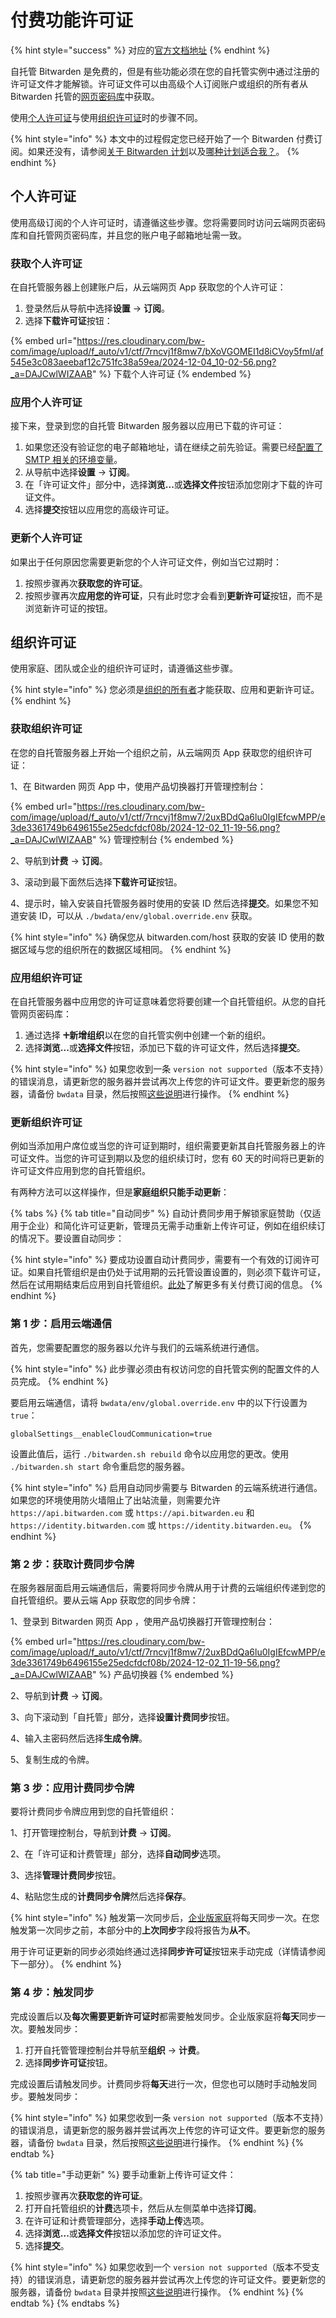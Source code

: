 # 付费功能许可证

{% hint style="success" %}
对应的[官方文档地址](https://bitwarden.com/help/article/licensing-on-premise/)
{% endhint %}

自托管 Bitwarden 是免费的，但是有些功能必须在您的自托管实例中通过注册的许可证文件才能解锁。许可证文件可以由高级个人订阅账户或组织的所有者从 Bitwarden 托管的[网页密码库](https://vault.bitwarden.com/)中获取。

使用[个人许可证](licensing-for-paid-features.md#individual-license)与使用[组织许可证](licensing-for-paid-features.md#organization-license)时的步骤不同。

{% hint style="info" %}
本文中的过程假定您已经开始了一个 Bitwarden 付费订阅。如果还没有，请参阅[关于 Bitwarden 计划](../plans-and-pricing/password-manager/about-bitwarden-plans.md)以及[哪种计划适合我？](../plans-and-pricing/what-plan-is-right-for-me.md)。
{% endhint %}

## 个人许可证 <a href="#individual-license" id="individual-license"></a>

使用高级订阅的个人许可证时，请遵循这些步骤。您将需要同时访问云端网页密码库和自托管网页密码库，并且您的账户电子邮箱地址需一致。

### 获取个人许可证 <a href="#retrieve-individual-license" id="retrieve-individual-license"></a>

在自托管服务器上创建账户后，从云端网页 App 获取您的个人许可证：

1. 登录然后从导航中选择**设置** → **订阅**。
2. 选择**下载许可证**按钮：

{% embed url="https://res.cloudinary.com/bw-com/image/upload/f_auto/v1/ctf/7rncvj1f8mw7/bXoVGOMEI1d8iCVoy5fmI/af545e3c083aeebaf12c751fc38a59ea/2024-12-04_10-02-56.png?_a=DAJCwlWIZAAB" %}
下载个人许可证
{% endembed %}

### 应用个人许可证 <a href="#apply-individual-license" id="apply-individual-license"></a>

接下来，登录到您的自托管 Bitwarden 服务器以应用已下载的许可证：

1. 如果您还没有验证您的电子邮箱地址，请在继续之前先验证。需要已经[配置了 SMTP 相关的环境变量](configure-environment-variables.md)。
2. 从导航中选择**设置** → **订阅**。
3. 在「许可证文件」部分中，选择**浏览...**&#x6216;**选择文件**按钮添加您刚才下载的许可证文件。
4. 选择**提交**按钮以应用您的高级许可证。

### 更新个人许可证 <a href="#update-individual-license" id="update-individual-license"></a>

如果出于任何原因您需要更新您的个人许可证文件，例如当它过期时：

1. 按照步骤再次**获取您的许可证**。
2. 按照步骤再次**应用您的许可证**，只有此时您才会看到**更新许可证**按钮，而不是浏览新许可证的按钮。

## 组织许可证 <a href="#organization-license" id="organization-license"></a>

使用家庭、团队或企业的组织许可证时，请遵循这些步骤。

{% hint style="info" %}
您必须是[组织的所有者](../admin-console/user-management/member-roles-and-permissions.md)才能获取、应用和更新许可证。
{% endhint %}

### 获取组织许可证 <a href="#retrieve-organization-license" id="retrieve-organization-license"></a>

在您的自托管服务器上开始一个组织之前，从云端网页 App 获取您的组织许可证：

1、在 Bitwarden 网页 App 中，使用产品切换器打开管理控制台：

{% embed url="https://res.cloudinary.com/bw-com/image/upload/f_auto/v1/ctf/7rncvj1f8mw7/2uxBDdQa6lu0IgIEfcwMPP/e3de3361749b6496155e25edcfdcf08b/2024-12-02_11-19-56.png?_a=DAJCwlWIZAAB" %}
管理控制台
{% endembed %}

2、导航到**计费** → **订阅**。

3、滚动到最下面然后选择**下载许可证**按钮。

4、提示时，输入安装自托管服务器时使用的安装 ID 然后选择**提交**。如果您不知道安装 ID，可以从 `./bwdata/env/global.override.env` 获取。

{% hint style="info" %}
确保您从 bitwarden.com/host 获取的安装 ID 使用的数据区域与您的组织所在的数据区域相同。
{% endhint %}

### 应用组织许可证 <a href="#apply-organization-license" id="apply-organization-license"></a>

在自托管服务器中应用您的许可证意味着您将要创建一个自托管组织。从您的自托管网页密码库：

1. 通过选择 **🞤新增组织**以在您的自托管实例中创建一个新的组织。
2. 选择**浏览...**&#x6216;**选择文件**按钮，添加已下载的许可证文件，然后选择**提交**。

{% hint style="info" %}
如果您收到一条 `version not supported`（版本不支持）的错误消息，请更新您的服务器并尝试再次上传您的许可证文件。要更新您的服务器，请备份 `bwdata` 目录，然后按照[这些说明](update-your-instance.md)进行操作。
{% endhint %}

### 更新组织许可证 <a href="#update-organization-license" id="update-organization-license"></a>

例如当添加用户席位或当您的许可证到期时，组织需要更新其自托管服务器上的许可证文件。当您的许可证到期以及您的组织续订时，您有 60 天的时间将已更新的许可证文件应用到您的自托管组织。

有两种方法可以这样操作，但是**家庭组织只能手动更新**：

{% tabs %}
{% tab title="自动同步" %}
自动计费同步用于解锁家庭赞助（仅适用于企业）和简化许可证更新，管理员无需手动重新上传许可证，例如在组织续订的情况下。要设置自动同步：

{% hint style="info" %}
要成功设置自动计费同步，需要有一个有效的订阅许可证。如果自托管组织是由仍处于试用期的云托管设置设置的，则必须下载许可证，然后在试用期结束后应用到自托管组织。[此处](../plans-and-pricing/password-manager/about-bitwarden-plans.md)了解更多有关付费订阅的信息。
{% endhint %}

### 第 1 步：启用云端通信 <a href="#step-1-enable-cloud-communication" id="step-1-enable-cloud-communication"></a>

首先，您需要配置您的服务器以允许与我们的云端系统进行通信。

{% hint style="info" %}
此步骤必须由有权访问您的自托管实例的配置文件的人员完成。
{% endhint %}

要启用云端通信，请将 `bwdata/env/global.override.env` 中的以下行设置为 `true`：

```systemd
globalSettings__enableCloudCommunication=true
```

设置此值后，运行 `./bitwarden.sh rebuild` 命令以应用您的更改。使用 `./bitwarden.sh start` 命令重启您的服务器。

{% hint style="info" %}
启用自动同步需要与 Bitwarden 的云端系统进行通信。如果您的环境使用防火墙阻止了出站流量，则需要允许 `https://api.bitwarden.com` 或 `https://api.bitwarden.eu` 和 `https://identity.bitwarden.com` 或 `https://identity.bitwarden.eu`。
{% endhint %}

### 第 2 步：获取计费同步令牌 <a href="#step-2-retrieve-billing-sync-token" id="step-2-retrieve-billing-sync-token"></a>

在服务器层面启用云端通信后，需要将同步令牌从用于计费的云端组织传递到您的自托管组织。要从云端 App 获取您的同步令牌：

1、登录到 Bitwarden 网页 App ，使用产品切换器打开管理控制台：

{% embed url="https://res.cloudinary.com/bw-com/image/upload/f_auto/v1/ctf/7rncvj1f8mw7/2uxBDdQa6lu0IgIEfcwMPP/e3de3361749b6496155e25edcfdcf08b/2024-12-02_11-19-56.png?_a=DAJCwlWIZAAB" %}
产品切换器
{% endembed %}

2、导航到**计费** → **订阅**。

3、向下滚动到「自托管」部分，选择**设置计费同步**按钮。

4、输入主密码然后选择**生成令牌**。

5、复制生成的令牌。

### 第 3 步：应用计费同步令牌 <a href="#step-3-apply-billing-sync-token" id="step-3-apply-billing-sync-token"></a>

要将计费同步令牌应用到您的自托管组织：

1、打开管理控制台，导航到**计费** → **订阅**。

2、在「许可证和计费管理」部分，选择**自动同步**选项。

3、选择**管理计费同步**按钮。

4、粘贴您生成的**计费同步令牌**然后选择**保存**。

{% hint style="info" %}
触发第一次同步后，[企业版家庭](https://help.ppgg.in/self-hosting/self-hosting-families-sponsorships)将每天同步一次。在您触发第一次同步之前，本部分中的**上次同步**字段将报告为**从不**。

用于许可证更新的同步必须始终通过选择**同步许可证**按钮来手动完成（详情请参阅下一部分）。
{% endhint %}

### 第 4 步：触发同步 <a href="#step-4-trigger-sync" id="step-4-trigger-sync"></a>

完成设置后以及**每次需要更新许可证时**都需要触发同步。企业版家庭将**每天**同步一次。要触发同步：

1. 打开自托管管理控制台并导航至**组织** → **计费**。
2. 选择**同步许可证**按钮。

完成设置后请触发同步。计费同步将**每天**进行一次，但您也可以随时手动触发同步。要触发同步：

{% hint style="info" %}
如果您收到一条 `version not supported`（版本不支持）的错误消息，请更新您的服务器并尝试再次上传您的许可证文件。要更新您的服务器，请备份 `bwdata` 目录，然后按照[这些说明](https://help.ppgg.in/self-hosting/update-your-instance)进行操作。
{% endhint %}
{% endtab %}

{% tab title="手动更新" %}
要手动重新上传许可证文件：

1. 按照步骤再次**获取您的许可证**。
2. 打开自托管组织的**计费**选项卡，然后从左侧菜单中选择**订阅**。
3. 在许可证和计费管理部分，选择**手动上传**选项。
4. 选择**浏览...**&#x6216;**选择文件**按钮以添加您的许可证文件。
5. 选择**提交**。

{% hint style="info" %}
如果您收到一个 `version not supported`（版本不受支持）的错误消息，请更新您的服务器并尝试再次上传您的许可证文件。要更新您的服务器，请备份 `bwdata` 目录并按照[这些说明](update-your-instance.md)进行操作。
{% endhint %}
{% endtab %}
{% endtabs %}

